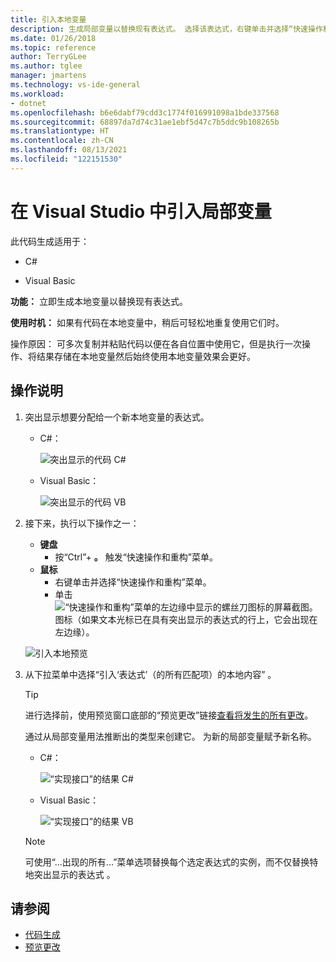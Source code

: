 ```yaml
---
title: 引入本地变量
description: 生成局部变量以替换现有表达式。 选择该表达式，右键单击并选择“快速操作和重构”菜单，选择“为(出现的所有)表达式引入局部变量”。
ms.date: 01/26/2018
ms.topic: reference
author: TerryGLee
ms.author: tglee
manager: jmartens
ms.technology: vs-ide-general
ms.workload:
- dotnet
ms.openlocfilehash: b6e6dabf79cdd3c1774f016991098a1bde337568
ms.sourcegitcommit: 68897da7d74c31ae1ebf5d47c7b5ddc9b108265b
ms.translationtype: HT
ms.contentlocale: zh-CN
ms.lasthandoff: 08/13/2021
ms.locfileid: "122151530"
---
```

# <a name="introduce-a-local-variable-in-visual-studio"></a>在 Visual Studio 中引入局部变量

此代码生成适用于：

- C#

- Visual Basic

**功能：** 立即生成本地变量以替换现有表达式。

**使用时机：** 如果有代码在本地变量中，稍后可轻松地重复使用它们时。

操作原因：  可多次复制并粘贴代码以便在各自位置中使用它，但是执行一次操作、将结果存储在本地变量然后始终使用本地变量效果会更好。

## <a name="how-to"></a>操作说明

1. 突出显示想要分配给一个新本地变量的表达式。

   - C#：

       ![突出显示的代码 C#](media/local-highlight-cs.png)

   - Visual Basic：

       ![突出显示的代码 VB](media/local-highlight-vb.png)

2. 接下来，执行以下操作之一：

   - **键盘**
      - 按“Ctrl”+ **。** 触发“快速操作和重构”菜单。
   - **鼠标**
      - 右键单击并选择“快速操作和重构”菜单。
      - 单击 ![“快速操作和重构”菜单的左边缘中显示的螺丝刀图标的屏幕截图。](media/screwdriver.png) 图标（如果文本光标已在具有突出显示的表达式的行上，它会出现在左边缘）。

   ![引入本地预览](media/local-preview-cs.png)

3. 从下拉菜单中选择“引入‘表达式’（的所有匹配项）的本地内容”  。

   > [!TIP]
   > 进行选择前，使用预览窗口底部的“预览更改”链接[查看将发生的所有更改](../../ide/preview-changes.md)。

   通过从局部变量用法推断出的类型来创建它。 为新的局部变量赋予新名称。

   - C#：

       ![“实现接口”的结果 C#](media/local-result-cs.png)

   - Visual Basic：

       ![“实现接口”的结果 VB](media/local-result-vb.png)

   > [!NOTE]
   > 可使用“...出现的所有...”菜单选项替换每个选定表达式的实例，而不仅替换特地突出显示的表达式  。

## <a name="see-also"></a>请参阅

- [代码生成](../code-generation-in-visual-studio.md)
- [预览更改](../../ide/preview-changes.md)
